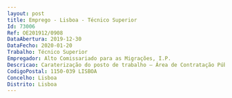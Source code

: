 ```yaml
--- 
layout: post
title: Emprego - Lisboa - Técnico Superior
Id: 73006
Ref: OE201912/0908
DataAbertura: 2019-12-30
DataFecho: 2020-01-20
Trabalho: Técnico Superior
Empregador: Alto Comissariado para as Migrações, I.P.
Descricao: Caraterização do posto de trabalho – Área de Contratação PúblicaElaboração de peças do procedimento, informações e diversas notificações e comunicações no decorrer dos procedimentos de contratação pública Em articulação com os(as) juristas especialistas em contratação pública, elaboração de pareceres sobre questões relacionadas com a contratação pública e o regime da realização da despesa Condução de procedimentos de contratação pública para a SGPCM, enquanto Unidade Interministerial de Compras Preparação, elaboração e instrução de pedidos de parecer e autorização a submeter a diversas entidades no âmbito da contratação de bens e serviços e da realização da despesa Participação em júris de procedimentos de aquisição de bens e serviços Assegurar reportes no domínio da contratação pública.Perfil de Competências PreferênciasI) Detentor(a) dos conhecimentos e experiência profissional (fator preferencial) adequados para o desempenho das atividades inerentes ao posto de trabalho identificado II) Capacidade para concretizar com eficácia e eficiência os objetivos do serviço e as tarefas que lhe são distribuídas III) Capacidade para organizar a sua atividade, definir prioridades e realizá la de forma metódica IV) Capacidade de se ajustar à mudança e a novos desafios profissionais V) Capacidade de comunicação verbal e escrita VI) Capacidade de trabalho em equipa e cooperação VII) Capacidade de resistência à pressão e contrariedade.
CodigoPostal: 1150-039 LISBOA
Concelho: Lisboa
Distrito: Lisboa
--- 
```

